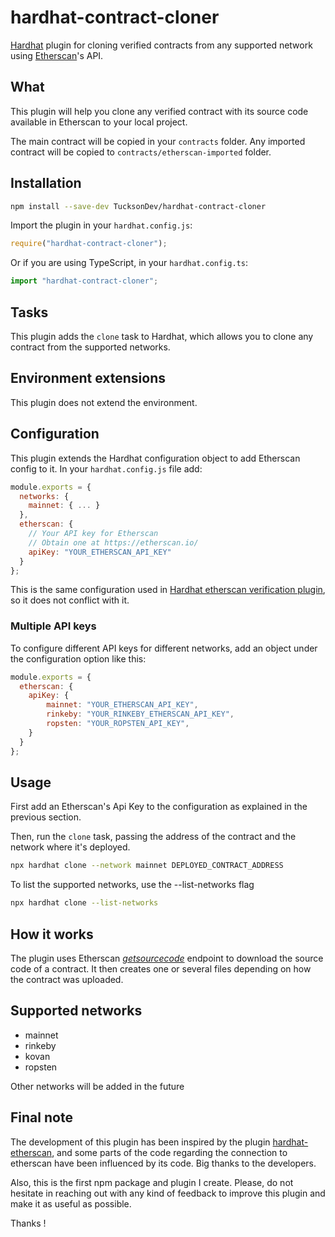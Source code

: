 # hardhat-contract-cloner

[Hardhat](https://hardhat.org) plugin for cloning verified contracts from any supported network using [Etherscan](https://etherscan.io/)'s API.

## What

This plugin will help you clone any verified contract with its source code available in Etherscan to your local project.

The main contract will be copied in your `contracts` folder. Any imported contract will be copied to `contracts/etherscan-imported` folder.

## Installation

```bash
npm install --save-dev TucksonDev/hardhat-contract-cloner
```

Import the plugin in your `hardhat.config.js`:

```js
require("hardhat-contract-cloner");
```

Or if you are using TypeScript, in your `hardhat.config.ts`:

```ts
import "hardhat-contract-cloner";
```

## Tasks

This plugin adds the `clone` task to Hardhat, which allows you to clone any contract from the supported networks.

## Environment extensions

This plugin does not extend the environment.

## Configuration

This plugin extends the Hardhat configuration object to add Etherscan config to it. In your `hardhat.config.js` file add:

```js
module.exports = {
  networks: {
    mainnet: { ... }
  },
  etherscan: {
    // Your API key for Etherscan
    // Obtain one at https://etherscan.io/
    apiKey: "YOUR_ETHERSCAN_API_KEY"
  }
};
```
This is the same configuration used in [Hardhat etherscan verification plugin](https://raw.githubusercontent.com/NomicFoundation/hardhat/master/packages/hardhat-etherscan), so it does not conflict with it.

### Multiple API keys

To configure different API keys for different networks, add an object under the configuration option like this:

```js
module.exports = {
  etherscan: {
    apiKey: {
        mainnet: "YOUR_ETHERSCAN_API_KEY",
        rinkeby: "YOUR_RINKEBY_ETHERSCAN_API_KEY",
        ropsten: "YOUR_ROPSTEN_API_KEY",
    }
  }
};
```

## Usage

First add an Etherscan's Api Key to the configuration as explained in the previous section.

Then, run the `clone` task, passing the address of the contract and the network where it's deployed.
```bash
npx hardhat clone --network mainnet DEPLOYED_CONTRACT_ADDRESS
```

To list the supported networks, use the --list-networks flag
```bash
npx hardhat clone --list-networks
```

## How it works

The plugin uses Etherscan [_getsourcecode_](https://docs.etherscan.io/api-endpoints/contracts#get-contract-source-code-for-verified-contract-source-codes) endpoint to download the source code of a contract. It then creates one or several files depending on how the contract was uploaded.

## Supported networks
- mainnet
- rinkeby
- kovan
- ropsten

Other networks will be added in the future


## Final note
The development of this plugin has been inspired by the plugin [hardhat-etherscan](https://raw.githubusercontent.com/NomicFoundation/hardhat/master/packages/hardhat-etherscan), and some parts of the code regarding the connection to etherscan have been influenced by its code. Big thanks to the developers.

Also, this is the first npm package and plugin I create. Please, do not hesitate in reaching out with any kind of feedback to improve this plugin and make it as useful as possible.

Thanks !
